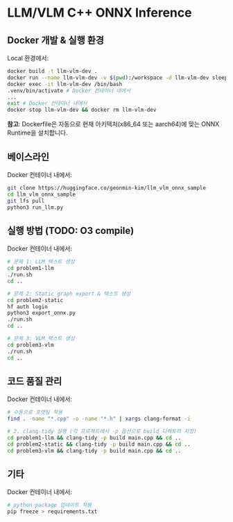 # LLM/VLM C++ ONNX Inference

## Docker 개발 & 실행 환경
Local 환경에서:
```bash
docker build -t llm-vlm-dev .
docker run --name llm-vlm-dev -v $(pwd):/workspace -d llm-vlm-dev sleep infinity
docker exec -it llm-vlm-dev /bin/bash
.venv/bin/activate # Docker 컨테이너 내에서
...
exit # Docker 컨테이너 내에서
docker stop llm-vlm-dev && docker rm llm-vlm-dev
```

**참고**: Dockerfile은 자동으로 현재 아키텍처(x86_64 또는 aarch64)에 맞는 ONNX Runtime을 설치합니다.

## 베이스라인
Docker 컨테이너 내에서:
```bash
git clone https://huggingface.co/geonmin-kim/llm_vlm_onnx_sample
cd llm_vlm_onnx_sample
git lfs pull
python3 run_llm.py
```

## 실행 방법 (TODO: O3 compile)
Docker 컨테이너 내에서:
```bash
# 문제 1: LLM 텍스트 생성
cd problem1-llm
./run.sh
cd ..

# 문제 2: Static graph export & 텍스트 생성
cd problem2-static
hf auth login
python3 export_onnx.py
./run.sh
cd ..

# 문제 3: VLM 텍스트 생성
cd problem3-vlm
./run.sh
cd ..
```

## 코드 품질 관리
Docker 컨테이너 내에서:
```bash
# 수동으로 포맷팅 적용
find . -name "*.cpp" -o -name "*.h" | xargs clang-format -i

# 2. clang-tidy 실행 (각 프로젝트에서 -p 옵션으로 build 디렉토리 지정)
cd problem1-llm && clang-tidy -p build main.cpp && cd ..
cd problem2-static && clang-tidy -p build main.cpp && cd ..
cd problem3-vlm && clang-tidy -p build main.cpp && cd ..
```

## 기타
Docker 컨테이너 내에서:
```bash
# python package 업데이트 적용
pip freeze > requirements.txt
```
